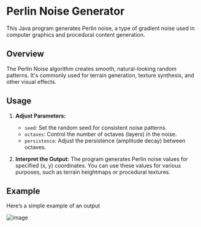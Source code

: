 # Perlin Noise Generator

This Java program generates Perlin noise, a type of gradient noise used in computer graphics and procedural content generation.

## Overview

The Perlin Noise algorithm creates smooth, natural-looking random patterns. It's commonly used for terrain generation, texture synthesis, and other visual effects.

## Usage

1. **Adjust Parameters:**
   * `seed`: Set the random seed for consistent noise patterns.
   * `octaves`: Control the number of octaves (layers) in the noise.
   * `persistence`: Adjust the persistence (amplitude decay) between octaves.

2. **Interpret the Output:**
The program generates Perlin noise values for specified (x, y) coordinates. You can use these values for various purposes, such as terrain heightmaps or procedural textures.

## Example

Here’s a simple example of an output

![image](https://github.com/Ic3ris/Perlin-Noise-Generator/assets/106560551/3753c401-1be5-4f9f-a113-5f982d300272)

